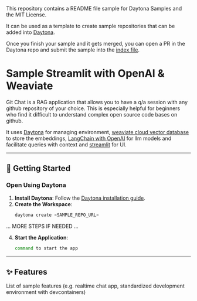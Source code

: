 This repository contains a README file sample for Daytona Samples and the MIT License.

It can be used as a template to create sample repositories that can be added into [Daytona](https://github.com/daytonaio/daytona).

Once you finish your sample and it gets merged, you can open a PR in the Daytona repo and submit the sample into the [index file](https://github.com/daytonaio/daytona/blob/main/hack/samples/index.json).

# Sample Streamlit with OpenAI & Weaviate

Git Chat is a RAG application that allows you to have a q/a session with any github repository of your choice. This is especially helpful for beginners who find it difficult to understand complex open source code bases on github.

It uses [Daytona](https://www.daytona.io/docs/) for managing environment, [weaviate cloud vector database](https://weaviate.io/) to store the embeddings, [LangChain with OpenAI](https://python.langchain.com/docs/) for llm models and facilitate queries with context and [streamlit](https://streamlit.io/) for UI.

---

## 🚀 Getting Started  

### Open Using Daytona  

1. **Install Daytona**: Follow the [Daytona installation guide](https://www.daytona.io/docs/installation/installation/).  
2. **Create the Workspace**:  
   ```bash  
   daytona create <SAMPLE_REPO_URL> 
   ```  

... MORE STEPS IF NEEDED ...

4. **Start the Application**:  
   ```bash  
   command to start the app
   ```  

---

## ✨ Features  

List of sample features (e.g. realtime chat app, standardized development environment with devcontainers)
